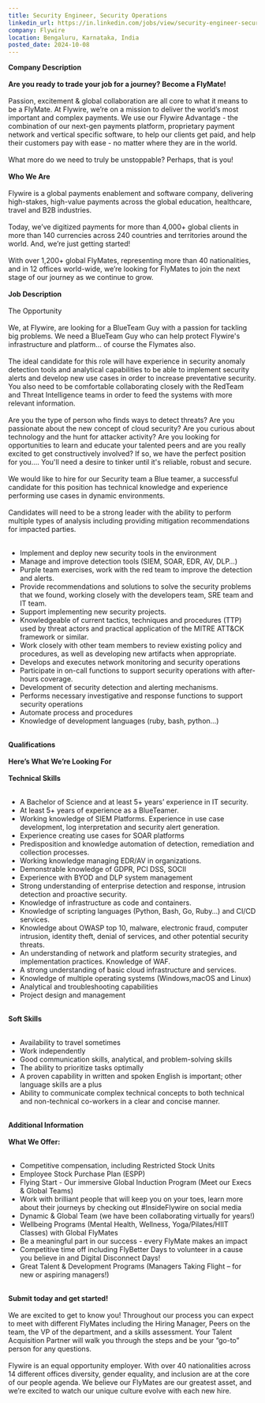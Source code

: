 ```yaml
---
title: Security Engineer, Security Operations
linkedin_url: https://in.linkedin.com/jobs/view/security-engineer-security-operations-at-flywire-4046023388?position=30&pageNum=0&refId=dElrHFGNNPEPJRPLEL7ZfA%3D%3D&trackingId=LKpCZ9WnmQ0IbHz%2BVmpczw%3D%3D
company: Flywire
location: Bengaluru, Karnataka, India
posted_date: 2024-10-08
---
```


<div class="description__text description__text--rich">
<section class="show-more-less-html" data-max-lines="5">
<div class="show-more-less-html__markup show-more-less-html__markup--clamp-after-5 relative overflow-hidden">
<strong>Company Description<br/><br/></strong><strong>Are you ready to trade your job for a journey? Become a FlyMate!<br/><br/></strong>Passion, excitement &amp; global collaboration are all core to what it means to be a FlyMate. At Flywire, we’re on a mission to deliver the world’s most important and complex payments. We use our Flywire Advantage - the combination of our next-gen payments platform, proprietary payment network and vertical specific software, to help our clients get paid, and help their customers pay with ease - no matter where they are in the world.<br/><br/>What more do we need to truly be unstoppable? Perhaps, that is you!<br/><br/><strong>Who We Are<br/><br/></strong>Flywire is a global payments enablement and software company, delivering high-stakes, high-value payments across the global education, healthcare, travel and B2B industries.<br/><br/>Today, we’ve digitized payments for more than 4,000+ global clients in more than 140 currencies across 240 countries and territories around the world. And, we’re just getting started!<br/><br/>With over 1,200+ global FlyMates, representing more than 40 nationalities, and in 12 offices world-wide, we’re looking for FlyMates to join the next stage of our journey as we continue to grow.<br/><br/><strong>Job Description<br/><br/></strong>The Opportunity<br/><br/>We, at Flywire, are looking for a BlueTeam Guy with a passion for tackling big problems. We need a BlueTeam Guy who can help protect Flywire's infrastructure and platform... of course the Flymates also.<br/><br/>The ideal candidate for this role will have experience in security anomaly detection tools and analytical capabilities to be able to implement security alerts and develop new use cases in order to increase preventative security. You also need to be comfortable collaborating closely with the RedTeam and Threat Intelligence teams in order to feed the systems with more relevant information.<br/><br/>Are you the type of person who finds ways to detect threats? Are you passionate about the new concept of cloud security? Are you curious about technology and the hunt for attacker activity? Are you looking for opportunities to learn and educate your talented peers and are you really excited to get constructively involved? If so, we have the perfect position for you.... You'll need a desire to tinker until it's reliable, robust and secure.<br/><br/>We would like to hire for our Security team a Blue teamer, a successful candidate for this position has technical knowledge and experience performing use cases in dynamic environments.<br/><br/>Candidates will need to be a strong leader with the ability to perform multiple types of analysis including providing mitigation recommendations for impacted parties.<br/><br/><ul><li>Implement and deploy new security tools in the environment</li><li>Manage and improve detection tools (SIEM, SOAR, EDR, AV, DLP…)</li><li>Purple team exercises, work with the red team to improve the detection and alerts.</li><li>Provide recommendations and solutions to solve the security problems that we found, working closely with the developers team, SRE team and IT team.</li><li>Support implementing new security projects.</li><li>Knowledgeable of current tactics, techniques and procedures (TTP) used by threat actors and practical application of the MITRE ATT&amp;CK framework or similar.</li><li>Work closely with other team members to review existing policy and procedures, as well as developing new artifacts when appropriate.</li><li>Develops and executes network monitoring and security operations</li><li>Participate in on-call functions to support security operations with after-hours coverage.</li><li>Development of security detection and alerting mechanisms.</li><li>Performs necessary investigative and response functions to support security operations</li><li>Automate process and procedures</li><li>Knowledge of development languages (ruby, bash, python…)<br/><br/></li></ul><strong>Qualifications<br/><br/></strong><strong>Here’s What We’re Looking For <br/><br/></strong><strong>Technical Skills<br/><br/></strong><ul><li>A Bachelor of Science and at least 5+ years’ experience in IT security.</li><li>At least 5+ years of experience as a BlueTeamer.</li><li>Working knowledge of SIEM Platforms. Experience in use case development, log interpretation and security alert generation.</li><li>Experience creating use cases for SOAR platforms</li><li>Predisposition and knowledge automation of detection, remediation and collection processes.</li><li>Working knowledge managing EDR/AV in organizations.</li><li>Demonstrable knowledge of GDPR, PCI DSS, SOCII</li><li>Experience with BYOD and DLP system management</li><li>Strong understanding of enterprise detection and response, intrusion detection and proactive security.</li><li>Knowledge of infrastructure as code and containers.</li><li>Knowledge of scripting languages (Python, Bash, Go, Ruby…) and CI/CD services.</li><li>Knowledge about OWASP top 10, malware, electronic fraud, computer intrusion, identity theft, denial of services, and other potential security threats.</li><li>An understanding of network and platform security strategies, and implementation practices. Knowledge of WAF.</li><li>A strong understanding of basic cloud infrastructure and services.</li><li>Knowledge of multiple operating systems (Windows,macOS and Linux)</li><li>Analytical and troubleshooting capabilities</li><li>Project design and management<br/><br/></li></ul><strong>Soft Skills<br/><br/></strong><ul><li>Availability to travel sometimes</li><li>Work independently</li><li>Good communication skills, analytical, and problem-solving skills</li><li>The ability to prioritize tasks optimally</li><li>A proven capability in written and spoken English is important; other language skills are a plus</li><li>Ability to communicate complex technical concepts to both technical and non-technical co-workers in a clear and concise manner.<br/><br/></li></ul><strong>Additional Information<br/><br/></strong><strong>What We Offer:<br/><br/></strong><ul><li>Competitive compensation, including Restricted Stock Units </li><li>Employee Stock Purchase Plan (ESPP)</li><li>Flying Start - Our immersive Global Induction Program (Meet our Execs &amp; Global Teams)</li><li>Work with brilliant people that will keep you on your toes, learn more about their journeys by checking out #InsideFlywire on social media</li><li>Dynamic &amp; Global Team (we have been collaborating virtually for years!)</li><li>Wellbeing Programs (Mental Health, Wellness, Yoga/Pilates/HIIT Classes) with Global FlyMates </li><li>Be a meaningful part in our success - every FlyMate makes an impact</li><li>Competitive time off including FlyBetter Days to volunteer in a cause you believe in and Digital Disconnect Days!</li><li>Great Talent &amp; Development Programs (Managers Taking Flight – for new or aspiring managers!)<br/><br/></li></ul><strong>Submit today and get started!<br/><br/></strong>We are excited to get to know you! Throughout our process you can expect to meet with different FlyMates including the Hiring Manager, Peers on the team, the VP of the department, and a skills assessment. Your Talent Acquisition Partner will walk you through the steps and be your “go-to” person for any questions.<br/><br/>Flywire is an equal opportunity employer. With over 40 nationalities across 14 different offices diversity, gender equality, and inclusion are at the core of our people agenda. We believe our FlyMates are our greatest asset, and we’re excited to watch our unique culture evolve with each new hire.
        </div>


<!-- --> </section>
</div>